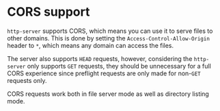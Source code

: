 # CORS support

`http-server` supports CORS, which means you can use it to serve files to other domains. This is done by setting the `Access-Control-Allow-Origin` header to `*`, which means any domain can access the files.

The server also supports `HEAD` requests, however, considering the `http-server` only supports `GET` requests, they should be unnecessary for a full CORS experience since preflight requests are only made for non-`GET` requests only.

CORS requests work both in file server mode as well as directory listing mode.
